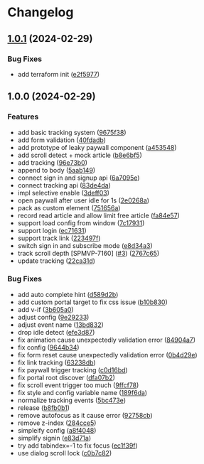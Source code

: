 # Changelog

## [1.0.1](https://github.com/storipress/leaky-paywall/compare/v1.0.0...v1.0.1) (2024-02-29)


### Bug Fixes

* add terraform init ([e2f5977](https://github.com/storipress/leaky-paywall/commit/e2f5977b562a24c2090862b48b1d583a72ca8e02))

## 1.0.0 (2024-02-29)

### Features

- add basic tracking system ([9675f38](https://github.com/storipress/leaky-paywall/commit/9675f38947bde2a816eb27994f7827287930b81f))
- add form validation ([40fdadb](https://github.com/storipress/leaky-paywall/commit/40fdadbb286039d57eda8ca6991d975f42650e21))
- add prototype of leaky paywall component ([a453548](https://github.com/storipress/leaky-paywall/commit/a45354801c3a98292c36c0dc4f09de0ade9e47c9))
- add scroll detect + mock article ([b8e6bf5](https://github.com/storipress/leaky-paywall/commit/b8e6bf53a8f0209965c609d0aeb889ad11eb0592))
- add tracking ([96e73b0](https://github.com/storipress/leaky-paywall/commit/96e73b00c2a4b8eda036a6d00beec1e6dfb62784))
- append to body ([5aab149](https://github.com/storipress/leaky-paywall/commit/5aab14943df32edd4412cfad3fd9516328c205d1))
- connect sign in and signup api ([6a7095e](https://github.com/storipress/leaky-paywall/commit/6a7095e964755192ab519d2b4b31de3c191dc33e))
- connect tracking api ([83de4da](https://github.com/storipress/leaky-paywall/commit/83de4da778b4f3dcf74662a5061fd27fa7d5a296))
- impl selective enable ([3deff03](https://github.com/storipress/leaky-paywall/commit/3deff03e96781d44387e3a86602aa268368c5888))
- open paywall after user idle for 1s ([2e0268a](https://github.com/storipress/leaky-paywall/commit/2e0268aaced58024a38d97ddf91d5de5ccd41abd))
- pack as custom element ([751656a](https://github.com/storipress/leaky-paywall/commit/751656a088e7dfcde2cc1110a479237415ed4fab))
- record read article and allow limit free article ([fa84e57](https://github.com/storipress/leaky-paywall/commit/fa84e57eac2ed185efb8e4fa9df6748ac25b8491))
- support load config from window ([7c17931](https://github.com/storipress/leaky-paywall/commit/7c179314d0fdf3c450acf85573b78d31a4f270b2))
- support login ([ec71631](https://github.com/storipress/leaky-paywall/commit/ec71631720ab0967da2b6bb35fae6afada5d5d24))
- support track link ([223497f](https://github.com/storipress/leaky-paywall/commit/223497fb88d0877f4f4a20ba094befe17e5ff21a))
- switch sign in and subscribe mode ([e8d34a3](https://github.com/storipress/leaky-paywall/commit/e8d34a3c822acc6075b729584e9ab000b04d2603))
- track scroll depth [SPMVP-7160] ([#3](https://github.com/storipress/leaky-paywall/issues/3)) ([2767c65](https://github.com/storipress/leaky-paywall/commit/2767c65cedcab241cf4bb96fe96e1a4744efb737))
- update tracking ([22ca31d](https://github.com/storipress/leaky-paywall/commit/22ca31d1246dafda8459ea855b467f2e4b13d129))

### Bug Fixes

- add auto complete hint ([d589d2b](https://github.com/storipress/leaky-paywall/commit/d589d2b7b166dc2c7e9552a24915a087561affb5))
- add custom portal target to fix css issue ([b10b830](https://github.com/storipress/leaky-paywall/commit/b10b830cedbabafcabc18c6a730454d054017444))
- add v-if ([3b605a0](https://github.com/storipress/leaky-paywall/commit/3b605a0f00d9a603c0a0562b08497d6d9f440107))
- adjust config ([9e29233](https://github.com/storipress/leaky-paywall/commit/9e29233bfb736969fb178d92f3bb1e35fea29358))
- adjust event name ([13bd832](https://github.com/storipress/leaky-paywall/commit/13bd832784bb3ee731b11ad5cdcbf65b6c24e23d))
- drop idle detect ([efe3d87](https://github.com/storipress/leaky-paywall/commit/efe3d871b189d55a962206bfa9e15ea40b2e0470))
- fix animation cause unexpectedly validation error ([84904a7](https://github.com/storipress/leaky-paywall/commit/84904a76620725c47f9f3e189c466157d4a8533d))
- fix config ([9644b34](https://github.com/storipress/leaky-paywall/commit/9644b3456445a2f50c8597f8b4608bf4cde08e86))
- fix form reset cause unexpectedly validation error ([0b4d29e](https://github.com/storipress/leaky-paywall/commit/0b4d29eeece2646ee32b56dd3a935dee4aee2506))
- fix link tracking ([63238db](https://github.com/storipress/leaky-paywall/commit/63238db7ca19904af4075aa600556b48eb993588))
- fix paywall trigger tracking ([c0d16bd](https://github.com/storipress/leaky-paywall/commit/c0d16bd5a1a828f4b00b1faf22c45953acac3935))
- fix portal root discover ([dfa07b2](https://github.com/storipress/leaky-paywall/commit/dfa07b244bef3617782c9dd70da50ff44e668ba2))
- fix scroll event trigger too much ([9ffcf78](https://github.com/storipress/leaky-paywall/commit/9ffcf78448129375c5ccf65e07af5b240c359d61))
- fix style and config variable name ([189f6da](https://github.com/storipress/leaky-paywall/commit/189f6da7abd6ebe6b5a5fb57c432828f08bd4652))
- normalize tracking events ([5bc473e](https://github.com/storipress/leaky-paywall/commit/5bc473ea584f16673096aa405f54177774509c36))
- release ([b8fb0b1](https://github.com/storipress/leaky-paywall/commit/b8fb0b10a20c379cf35c1458c1d845602750b812))
- remove autofocus as it cause error ([92758cb](https://github.com/storipress/leaky-paywall/commit/92758cb7af29743f4f92e06091c18005be1bc988))
- remove z-index ([284cce5](https://github.com/storipress/leaky-paywall/commit/284cce5a03906db143c9b633e98a60ab7a915965))
- simpleify config ([a8f4048](https://github.com/storipress/leaky-paywall/commit/a8f4048e449918d72957cbb19995b90ed8273176))
- simplify signin ([e83d71a](https://github.com/storipress/leaky-paywall/commit/e83d71aa3c03d446523ce428abca250567ef467b))
- try add tabindex=-1 to fix focus ([ec1f39f](https://github.com/storipress/leaky-paywall/commit/ec1f39f77c6ebded10714da95c527e3d0f5c8cc0))
- use dialog scroll lock ([c0b7c82](https://github.com/storipress/leaky-paywall/commit/c0b7c8216dbc7bdf1d8d6cabee9c083a9081e242))
